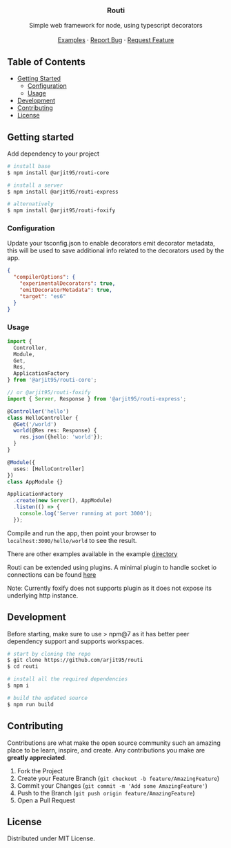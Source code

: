<p align="center">
  <h3 align="center">Routi</h3>
  <p align="center">    
    Simple web framework for node, using typescript decorators
    <br />
    <br />
    <a href="examples/">Examples</a>
    ·
    <a href="https://github.com/arjit95/routi/issues">Report Bug</a>
    ·
    <a href="https://github.com/arjit95/routi/issues">Request Feature</a>
  </p>
</p>

<!-- TABLE OF CONTENTS -->
## Table of Contents

* [Getting Started](#getting-started)
  * [Configuration](#configuration)
  * [Usage](#usage)
* [Development](#development)
* [Contributing](#contributing)
* [License](#license)


## Getting started

Add dependency to your project
```bash
# install base 
$ npm install @arjit95/routi-core

# install a server
$ npm install @arjit95/routi-express

# alternatively
$ npm install @arjit95/routi-foxify
```

### Configuration
Update your tsconfig.json to enable decorators emit decorator metadata, this will be used to save additional info related to the decorators used by the app.

```json
{
  "compilerOptions": {
    "experimentalDecorators": true,
    "emitDecoratorMetadata": true,
    "target": "es6"
  }
}
```
### Usage
```typescript
import {
  Controller,
  Module,
  Get,
  Res,
  ApplicationFactory
} from '@arjit95/routi-core';

// or @arjit95/routi-foxify
import { Server, Response } from '@arjit95/routi-express';

@Controller('hello')
class HelloController {
  @Get('/world')
  world(@Res res: Response) {
    res.json({hello: 'world'});
  }
}

@Module({
  uses: [HelloController]
})
class AppModule {}

ApplicationFactory
  .create(new Server(), AppModule)
  .listen(() => {
    console.log('Server running at port 3000');
  });
```

Compile and run the app, then point your browser to `localhost:3000/hello/world` to see the result. 

There are other examples available in the example [directory](examples/)

Routi can be extended using plugins. A minimal plugin to handle socket io connections can be found [here](packages/routi-socketio)

Note: Currently foxify does not supports plugin as it does not expose its underlying http instance.

## Development
Before starting, make sure to use > npm@7 as it has better peer dependency support and supports workspaces.

```bash
# start by cloning the repo
$ git clone https://github.com/arjit95/routi
$ cd routi

# install all the required dependencies
$ npm i

# build the updated source
$ npm run build
```

## Contributing

Contributions are what make the open source community such an amazing place to be learn, inspire, and create. Any contributions you make are **greatly appreciated**.

1. Fork the Project
2. Create your Feature Branch (`git checkout -b feature/AmazingFeature`)
3. Commit your Changes (`git commit -m 'Add some AmazingFeature'`)
4. Push to the Branch (`git push origin feature/AmazingFeature`)
5. Open a Pull Request

## License

Distributed under MIT License.
